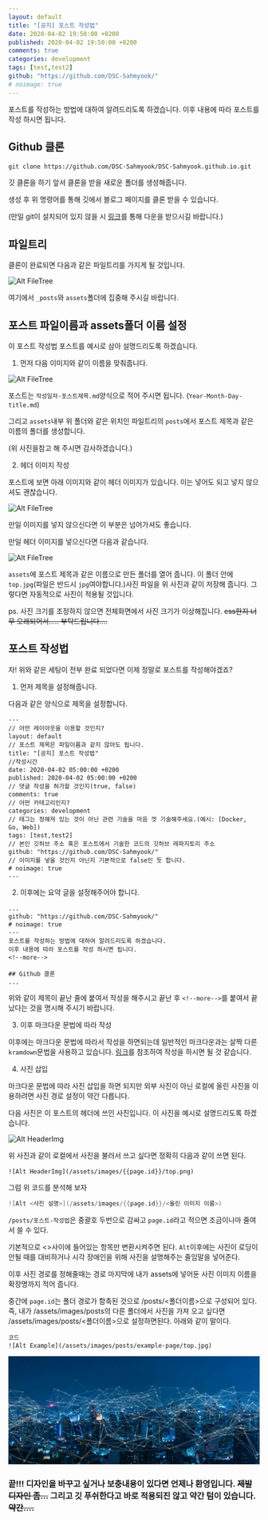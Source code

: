 ```yaml
---
layout: default
title: "[공지] 포스트 작성법"
date: 2020-04-02 19:50:00 +0200
published: 2020-04-02 19:50:00 +0200
comments: true
categories: development
tags: [test,test2]
github: "https://github.com/DSC-Sahmyook/"
# noimage: true
---
```

포스트를 작성하는 방법에 대하여 알려드리도록 하겠습니다.
이후 내용에 따라 포스트를 작성 하시면 됩니다.
<!--more-->


## Github 클론
```
git clone https://github.com/DSC-Sahmyook/DSC-Sahmyook.github.io.git
```

깃 클론을 하기 앞서 클론을 받을 새로운 폴더를 생성해줍니다.

생성 후 위 명령어를 통해 깃에서 블로그 페이지를 클론 받을 수 있습니다.

(만일 git이 설치되어 있지 않을 시 [링크](https://git-scm.com/downloads)를 통해 다운을 받으시길 바랍니다.)

## 파일트리

클론이 완료되면 다음과 같은 파일트리를 가지게 될 것입니다.

![Alt FileTree](/assets/images/{{page.id}}/filetree.png)

여기에서 ``_posts``와 ``assets``폴더에 집중해 주시길 바랍니다.

## 포스트 파일이름과 assets폴더 이름 설정

이 포스트 작성법 포스트를 예시로 삼아 설명드리도록 하겠습니다.

1. 먼저 다음 이미지와 같이 이름을 맞춰줍니다. 

![Alt FileTree](/assets/images/{{page.id}}/same_name.png)

포스트는 ``작성일자-포스트제목.md``양식으로 적어 주시면 됩니다. (``Year-Month-Day-title.md``)

그리고 ``assets``내부 위 폴더와 같은 위치인 파일트리의 ``posts``에서 포스트 제목과 같은 이름의 폴더를 생성합니다.

(위 사진을참고 해 주시면 감사하겠습니다.)

2. 헤더 이미지 작성

포스트에 보면 아래 이미지와 같이 헤더 이미지가 있습니다. 이는 넣어도 되고 넣지 않으셔도 괜찮습니다.

![Alt FileTree](/assets/images/{{page.id}}/top-img.png)

만일 이미지를 넣지 않으신다면 이 부분은 넘어가셔도 좋습니다.

만일 헤더 이미지를 넣으신다면 다음과 같습니다.

![Alt FileTree](/assets/images/{{page.id}}/top_example.png)

``assets``에 포스트 제목과 같은 이름으로 만든 폴더를 열어 줍니다. 이 폴더 안에 ``top.jpg``(파일은 반드시 ``jpg``여야합니다.)사진 파일을 위 사진과 같이 저장해 줍니다.  그렇다면 자동적으로 사진이 적용될 것입니다.

ps. 사진 크기를 조정하지 않으면 전체화면에서 사진 크기가 이상해집니다. ~~css한지 너무 오래되어서..... 부탁드립니다....~~

## 포스트 작성법

자! 위와 같은 세팅이 전부 완료 되었다면 이제 정말로 포스트를 작성해야겠죠?

1. 먼저 제목을 설정해줍니다.

다음과 같은 양식으로 제목을 설정합니다.

```
---
// 어떤 레이아웃을 이용할 것인지?
layout: default
// 포스트 제목은 파일이름과 같지 않아도 됩니다.
title: "[공지] 포스트 작성법"
//작성시간
date: 2020-04-02 05:00:00 +0200
published: 2020-04-02 05:00:00 +0200
// 댓글 작성을 허가할 것인지(true, false)
comments: true
// 어떤 카테고리인지?
categories: development
// 태그는 정해져 있는 것이 아닌 관련 기술을 마음 껏 기술해주세요.(예시: [Docker, Go, Web])
tags: [test,test2]
// 본인 깃허브 주소 혹은 포스트에서 기술한 코드의 깃허브 레파지토리 주소
github: "https://github.com/DSC-Sahmyook/"
// 이미지를 넣을 것인지 아닌지 기본적으로 false인 듯 합니다.
# noimage: true
---
```

2. 이후에는 요약 글을 설정해주어야 합니다.

```
...
github: "https://github.com/DSC-Sahmyook/"
# noimage: true
---
포스트를 작성하는 방법에 대하여 알려드리도록 하겠습니다.
이후 내용에 따라 포스트를 작성 하시면 됩니다.
<!--more-->

## Github 클론
...
```

위와 같이 제목이 끝난 줄에 붙여서 작성을 해주시고 끝난 후 ``<!--more-->``를 붙여서 끝났다는 것을 명시해 주시기 바랍니다.

3. 이후 마크다운 문법에 따라 작성

이후에는 마크다운 문법에 따라서 작성을 하면되는데 일반적인 마크다운과는 살짝 다른 ``kramdown``문법을 사용하고 있습니다. [링크](https://kramdown.gettalong.org/quickref.html)를 참조하여 작성을 하시면 될 것 같습니다.

4. 사진 삽입

마크다운 문법에 따라 사진 삽입을 하면 되지만 외부 사진이 아닌 로컬에 올린 사진을 이용하려면 사진 경로 설정이 약간 다릅니다. 

다음 사진은 이 포스트의 헤더에 쓰인 사진입니다. 이 사진을 예시로 설명드리도록 하겠습니다.

![Alt HeaderImg](/assets/images/{{page.id}}/top.jpg)

위 사진과 같이 로컬에서 사진을 불러서 쓰고 싶다면 정확히 다음과 같이 쓰면 된다. 

```
![Alt HeaderImg](/assets/images/{{page.id}}/top.png)
```

그럼 위 코드를 분석해 보자

```go
![Alt <사진 설명>](/assets/images/{{page.id}}/<올린 이미지 이름>)
```

``/posts/포스트-작성법``은 중괄호 두번으로 감싸고 ``page.id``라고 적으면 조금이나마 줄여서 쓸 수 있다.

기본적으로 <>사이에 들어있는 항목만 변환시켜주면 된다. ```Alt```이후에는 사진이 로딩이 안될 때를 대비하거나 시각 장애인을 위해 사진을 설명해주는 줄임말을 넣어준다.

 이후 사진 경로를 정해줄때는 경로 마지막에 내가 assets에 넣어둔 사진 이미지 이름을 확장명까지 적어 줍니다.

중간에 ``page.id``는 폴더 경로가 함축된 것으로 /posts/<폴더이름>으로 구성되어 있다. 즉, 내가 /assets/images/posts의 다른 폴더에서 사진을 가져 오고 싶다면 /assets/images/posts/<폴더이름>으로 설정하면된다.  아래와 같이 말이다.

```
코드
![Alt Example](/assets/images/posts/example-page/top.jpg)
```

 ![Alt Example](/assets/images/posts/example-page/top.jpg)

### 끝!!!  디자인을 바꾸고 싶거나 보충내용이 있다면 언제나 환영입니다.  ~~제발 디자인 좀...~~  그리고 깃 푸쉬한다고 바로 적용되진 않고 약간 텀이 있습니다. ~~약간....~~